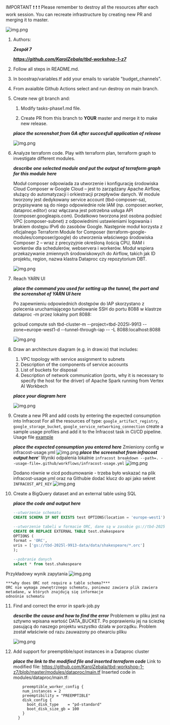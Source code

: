 IMPORTANT ❗ ❗ ❗ Please remember to destroy all the resources after each work session. You can recreate infrastructure by creating new PR and merging it to master.
  
![img.png](doc/figures/destroy.png)

1. Authors:

   ***Zespół 7***

   ***https://github.com/KarolZebala/tbd-workshop-1-z7***
   
2. Follow all steps in README.md.

3. In boostrap/variables.tf add your emails to variable "budget_channels".

4. From avaialble Github Actions select and run destroy on main branch.
   
5. Create new git branch and:
    1. Modify tasks-phase1.md file.
    
    2. Create PR from this branch to **YOUR** master and merge it to make new release. 
    
    ***place the screenshot from GA after succesfull application of release***

    ![img.png](doc/deploy/successful_deploy.png)


6. Analyze terraform code. Play with terraform plan, terraform graph to investigate different modules.

    ***describe one selected module and put the output of terraform graph for this module here***

    Moduł composer odpowiada za utworzenie i konfigurację środowiska Cloud Composer w Google Cloud – jest to zarządzany Apache Airflow, służący do automatyzacji i orkiestracji przepływów danych. W module tworzony jest dedykowany service account (tbd-composer-sa), przypisywane są do niego odpowiednie role IAM (np. composer.worker, dataproc.editor) oraz włączana jest potrzebna usługa API (composer.googleapis.com). Dodatkowo tworzona jest osobna podsieć VPC (composer-subnet) z odpowiednimi ustawieniami logowania i brakiem dostępu IPv6 do zasobów Google. Następnie moduł korzysta z oficjalnego Terraform Module for Composer (terraform-google-modules/composer/google) do utworzenia właściwego środowiska Composer 2 – wraz z precyzyjnie określoną ilością CPU, RAM i workerów dla schedulerów, webservera i workerów. Moduł wspiera przekazywanie zmiennych środowiskowych do Airflow, takich jak ID projektu, region, nazwa klastra Dataproc czy repozytorium DBT.

    ![img.png](graph.png)

7. Reach YARN UI
   
   ***place the command you used for setting up the tunnel, the port and the screenshot of YARN UI here***
        
    Po zapewnieniu odpowiednich dostępów do IAP skorzystano z polecenia uruchamiającego tunelowanie SSH do portu 8088 w klastrze dataproc -m przez lokalny port 8088:
    
    gcloud compute ssh tbd-cluster-m --project=tbd-2025l-9913 --zone=europe-west1-d --tunnel-through-iap -- -L 8088:localhost:8088

    ![img.png](yarn_ui_screenshot.png) 

8. Draw an architecture diagram (e.g. in draw.io) that includes:
    1. VPC topology with service assignment to subnets
    2. Description of the components of service accounts
    3. List of buckets for disposal
    4. Description of network communication (ports, why it is necessary to specify the host for the driver) of Apache Spark running from Vertex AI Workbech
  
    ***place your diagram here***

    ![img.png](Diagram_Architecture.png)

9. Create a new PR and add costs by entering the expected consumption into Infracost
For all the resources of type: `google_artifact_registry`, `google_storage_bucket`, `google_service_networking_connection`
create a sample usage profiles and add it to the Infracost task in CI/CD pipeline. Usage file [example](https://github.com/infracost/infracost/blob/master/infracost-usage-example.yml) 

   ***place the expected consumption you entered here***
   Zmieniony config w infracost-usage.yml
   ![img.png](doc/figures/ingracost/infracost-config.png)
   ***place the screenshot from infracost output here***'
   Wyniki odpalenia lokalnie `infracost breakdown --path=. --usage-file=.github/workflows/infracost-usage.yml`
   ![img.png](doc/figures/ingracost/infracost-wynik.png)

   Dodano równie w cicd podsumowanie - trzeba było wskazać na plik infracost-usage.yml oraz na Githubie dodać klucz do api jako sekret `INFRACOST_API_KEY`
   ![img.png](doc/figures/ingracost/github-wynik.png)

10. Create a BigQuery dataset and an external table using SQL
    
    ***place the code and output here***
    
    ```sql
    --utworzenie schematu
    CREATE SCHEMA IF NOT EXISTS test OPTIONS(location = 'europe-west1');

    --utworzenie tabeli w formacie ORC, dane są w zasobie gs://tbd-2025l-9913-data/data/shakespeare/
    CREATE OR REPLACE EXTERNAL TABLE test.shakespeare
    OPTIONS (
    format = 'ORC',
    uris = ['gs://tbd-2025l-9913-data/data/shakespeare/*.orc']
    );

    --pobranie danych
    select * from test.shakespeare
    ```
   Przykładowy wynik zapytania
   ![img.png](doc/figures/big_query/big_query_results.png)

    ***why does ORC not require a table schema?***
    ORC nie wymaga zewnętrznego schematu, poniewaz zawiera plik zawiera metadane, w których znajdują się informacje
    odnośnie schematu
11. Find and correct the error in spark-job.py

    ***describe the cause and how to find the error***
    Problemem w pliku jest na sztywno wpisana wartość DATA_BUCKET. Po poprawieniu jej na ściezkę pasującą do naszego
    projektu wszystko działa w porządku. Problem został właściwie od razu zauwazony po otwarciu pliku
    
    ![img.png](doc/figures/big_query/corrected_data.png)



12. Add support for preemptible/spot instances in a Dataproc cluster

    ***place the link to the modified file and inserted terraform code***
    Link to modified file: https://github.com/KarolZebala/tbd-workshop-1-z7/blob/master/modules/dataproc/main.tf
    Inserted code in modules/dataproc/main.tf:

            preemptible_worker_config {
            num_instances = 2
            preemptibility = "PREEMPTIBLE"
            disk_config {
              boot_disk_type    = "pd-standard"
              boot_disk_size_gb = 100
            }
          }
    
